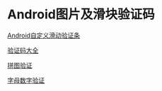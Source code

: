 # Android图片及滑块验证码

[Android自定义滑动验证条](https://www.jianshu.com/p/777904acb056)

[验证码大全](https://blog.csdn.net/w690333243/article/details/90311187)

[拼图验证](https://github.com/Tamsiree/RxTool/blob/master/RxUI/src/main/java/com/vondear/rxui/view/swipecaptcha/RxSwipeCaptcha.java)

[字母数字验证](https://github.com/Tamsiree/RxTool/blob/master/RxUI/src/main/java/com/vondear/rxui/view/RxCaptcha.java)